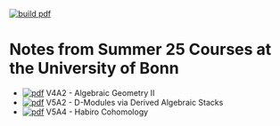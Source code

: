 [![build pdf](https://github.com/wgabrielong/Bonn-Winter-24-25/actions/workflows/pdf.yml/badge.svg)](https://github.com/wgabrielong/Bonn-Summer-25/actions/workflows/pdf.yml)

# Notes from Summer 25 Courses at the University of Bonn
- [![pdf](https://img.shields.io/badge/pdf-Notes-green)](https://github.com/wgabrielong/Bonn-Summer-25/blob/build/V4A2-Algebraic-Geometry-II/Algebraic_Geometry_II_Notes.pdf) V4A2 - Algebraic Geometry II
- [![pdf](https://img.shields.io/badge/pdf-Notes-green)](https://github.com/wgabrielong/Bonn-Summer-25/blob/build/V5A2-D-Modules/D_Modules_Notes.pdf) V5A2 - D-Modules via Derived Algebraic Stacks
- [![pdf](https://img.shields.io/badge/pdf-Notes-green)](https://github.com/wgabrielong/Bonn-Summer-25/blob/build/V5A4-Habiro-Cohomology/Habiro_Cohomology_Notes.pdf) V5A4 - Habiro Cohomology